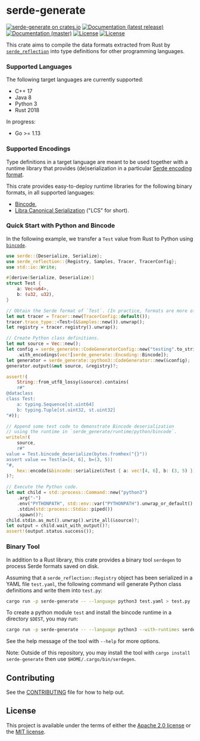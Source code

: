 # serde-generate

[![serde-generate on crates.io](https://img.shields.io/crates/v/serde-generate)](https://crates.io/crates/serde-generate)
[![Documentation (latest release)](https://docs.rs/serde-generate/badge.svg)](https://docs.rs/serde-generate/)
[![Documentation (master)](https://img.shields.io/badge/docs-master-brightgreen)](https://facebookincubator.github.io/serde-reflection/serde_generate/)
[![License](https://img.shields.io/badge/license-Apache-green.svg)](../LICENSE-APACHE)
[![License](https://img.shields.io/badge/license-MIT-green.svg)](../LICENSE-MIT)

This crate aims to compile the data formats extracted from Rust by [`serde_reflection`](https://crates.io/crates/serde_reflection)
into type definitions for other programming languages.

### Supported Languages

The following target languages are currently supported:

* C++ 17
* Java 8
* Python 3
* Rust 2018

In progress:
* Go >= 1.13

### Supported Encodings

Type definitions in a target language are meant to be used together with a runtime library that
provides (de)serialization in a particular [Serde encoding format](https://serde.rs/#data-formats).

This crate provides easy-to-deploy runtime libraries for the following binary formats, in all supported languages:

* [Bincode](https://docs.rs/bincode/1.3.1/bincode/),
* [Libra Canonical Serialization](https://libra.github.io/libra/libra_canonical_serialization/index.html) ("LCS" for short).

### Quick Start with Python and Bincode

In the following example, we transfer a `Test` value from Rust to Python using [`bincode`](https://docs.rs/bincode/1.3.1/bincode/).
```rust
use serde::{Deserialize, Serialize};
use serde_reflection::{Registry, Samples, Tracer, TracerConfig};
use std::io::Write;

#[derive(Serialize, Deserialize)]
struct Test {
    a: Vec<u64>,
    b: (u32, u32),
}

// Obtain the Serde format of `Test`. (In practice, formats are more often read from a file.)
let mut tracer = Tracer::new(TracerConfig::default());
tracer.trace_type::<Test>(&Samples::new()).unwrap();
let registry = tracer.registry().unwrap();

// Create Python class definitions.
let mut source = Vec::new();
let config = serde_generate::CodeGeneratorConfig::new("testing".to_string())
    .with_encodings(vec![serde_generate::Encoding::Bincode]);
let generator = serde_generate::python3::CodeGenerator::new(&config);
generator.output(&mut source, &registry)?;

assert!(
    String::from_utf8_lossy(&source).contains(
    r#"
@dataclass
class Test:
    a: typing.Sequence[st.uint64]
    b: typing.Tuple[st.uint32, st.uint32]
"#));

// Append some test code to demonstrate Bincode deserialization
// using the runtime in `serde_generate/runtime/python/bincode`.
writeln!(
    source,
    r#"
value = Test.bincode_deserialize(bytes.fromhex("{}"))
assert value == Test(a=[4, 6], b=(3, 5))
"#,
    hex::encode(&bincode::serialize(&Test { a: vec![4, 6], b: (3, 5) }).unwrap()),
)?;

// Execute the Python code.
let mut child = std::process::Command::new("python3")
    .arg("-")
    .env("PYTHONPATH", std::env::var("PYTHONPATH").unwrap_or_default() + ":runtime/python")
    .stdin(std::process::Stdio::piped())
    .spawn()?;
child.stdin.as_mut().unwrap().write_all(&source)?;
let output = child.wait_with_output()?;
assert!(output.status.success());
```

### Binary Tool

In addition to a Rust library, this crate provides a binary tool `serdegen` to process Serde formats
saved on disk.

Assuming that a `serde_reflection::Registry` object has been serialized in a YAML file `test.yaml`,
the following command will generate Python class definitions and write them into `test.py`:
```bash
cargo run -p serde-generate -- --language python3 test.yaml > test.py
```

To create a python module `test` and install the bincode runtime in a directory `$DEST`, you may run:
```bash
cargo run -p serde-generate -- --language python3 --with-runtimes serde bincode --module-name test --target-source-dir "$DEST" test.yaml
```

See the help message of the tool with `--help` for more options.

Note: Outside of this repository, you may install the tool with `cargo install serde-generate` then use `$HOME/.cargo/bin/serdegen`.

## Contributing

See the [CONTRIBUTING](../CONTRIBUTING.md) file for how to help out.

## License

This project is available under the terms of either the [Apache 2.0 license](../LICENSE-APACHE) or the [MIT
license](../LICENSE-MIT).

<!--
README.md is generated from README.tpl by cargo readme. To regenerate:

cargo install cargo-readme
cargo readme > README.md
-->
